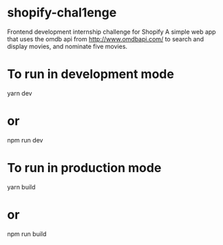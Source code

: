 # shopify-chal1enge
Frontend development internship challenge for Shopify
A simple web app that uses the omdb api from http://www.omdbapi.com/ to search and display movies, and nominate five movies.

# To run in development mode
yarn dev
# or
npm run dev

# To run in production mode
yarn build
# or
npm run build
